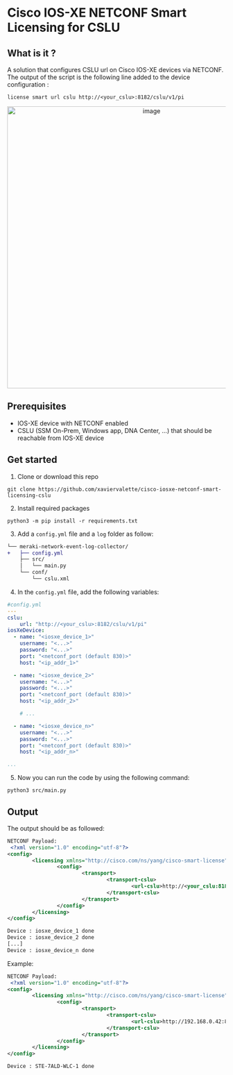 # Cisco IOS-XE NETCONF Smart Licensing for CSLU

## What is it ?
A solution that configures CSLU url on Cisco IOS-XE devices via NETCONF. The output of the script is the following line added to the device configuration : 
```console
license smart url cslu http://<your_cslu>:8182/cslu/v1/pi
```
<p align="center">
<img width="650" alt="image" src="https://user-images.githubusercontent.com/28600326/232494010-f91e2b7d-1902-4a49-89e9-050a9d98eb8e.png">
</p>

## Prerequisites
- IOS-XE device with NETCONF enabled
- CSLU (SSM On-Prem, Windows app, DNA Center, ...) that should be reachable from IOS-XE device

## Get started
1. Clone or download this repo
```console
git clone https://github.com/xaviervalette/cisco-iosxe-netconf-smart-licensing-cslu
```
2. Install required packages
```console
python3 -m pip install -r requirements.txt
```
3. Add a ```config.yml``` file and a ```log``` folder as follow:
```diff
└── meraki-network-event-log-collector/
+   ├── config.yml
    ├── src/
    │   └── main.py  
    └── conf/
        └── cslu.xml
```
4. In the ```config.yml``` file, add the following variables:
```yaml
#config.yml
---
cslu:
    url: "http://<your_cslu>:8182/cslu/v1/pi"
iosXeDevice:
  - name: "<iosxe_device_1>"
    username: "<...>"
    password: "<...>"
    port: "<netconf_port (default 830)>"
    host: "<ip_addr_1>"

  - name: "<iosxe_device_2>"
    username: "<...>"
    password: "<...>"
    port: "<netconf_port (default 830)>"
    host: "<ip_addr_2>"

    # ...

  - name: "<iosxe_device_n>"
    username: "<...>"
    password: "<...>"
    port: "<netconf_port (default 830)>"
    host: "<ip_addr_n>"

...

```

5. Now you can run the code by using the following command:
```console
python3 src/main.py
```

## Output
The output should be as followed:
```xml
NETCONF Payload:
 <?xml version="1.0" encoding="utf-8"?>
<config>
        <licensing xmlns="http://cisco.com/ns/yang/cisco-smart-license">
                <config>
                        <transport>
                                <transport-cslu>
                                        <url-cslu>http://<your_cslu:8182>/cslu/v1/pi</url-cslu>
                                </transport-cslu>
                        </transport>
                </config>
        </licensing>
</config>

Device : iosxe_device_1 done
Device : iosxe_device_2 done
[...]
Device : iosxe_device_n done
```

Example:
```xml
NETCONF Payload:
 <?xml version="1.0" encoding="utf-8"?>
<config>
        <licensing xmlns="http://cisco.com/ns/yang/cisco-smart-license">
                <config>
                        <transport>
                                <transport-cslu>
                                        <url-cslu>http://192.168.0.42:8182/cslu/v1/pi</url-cslu>
                                </transport-cslu>
                        </transport>
                </config>
        </licensing>
</config>

Device : STE-7ALD-WLC-1 done
```
